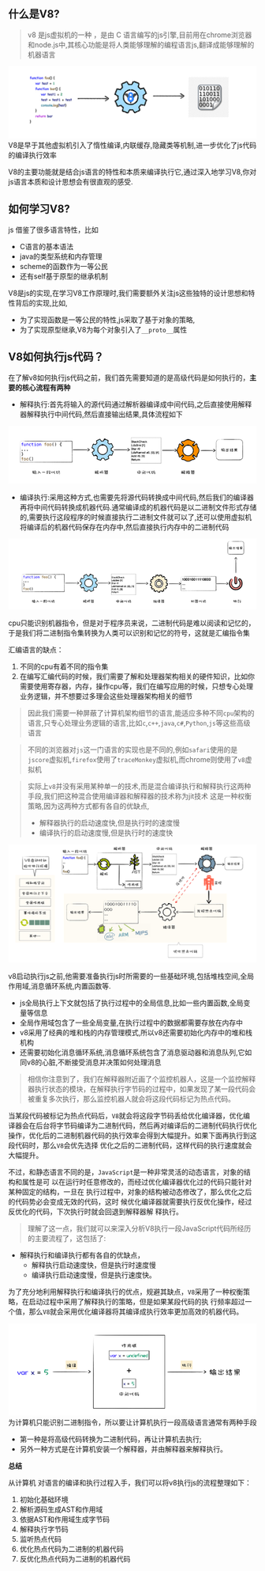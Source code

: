 
## 什么是V8?
> v8 是js虚拟机的一种 ，是由 C 语言编写的js引擎,目前用在chrome浏览器和node.js中,其核心功能是将人类能够理解的编程语言js,翻译成能够理解的机器语言

![执行过程](images/00/1.png)
V8是早于其他虚拟机引入了惰性编译,内联缓存,隐藏类等机制,进一步优化了js代码的编译执行效率

V8的主要功能就是结合js语言的特性和本质来编译执行它,通过深入地学习V8,你对js语言本质和设计思想会有很直观的感受.

## 如何学习V8?
js 借鉴了很多语言特性，比如
- C语言的基本语法
- java的类型系统和内存管理
- scheme的函数作为一等公民
- 还有self基于原型的继承机制

V8是js的实现,在学习V8工作原理时,我们需要额外关注js这些独特的设计思想和特性背后的实现,比如,
- 为了实现函数是一等公民的特性,js采取了基于对象的策略,
- 为了实现原型继承,V8为每个对象引入了`__proto__`属性

## V8如何执行js代码？

在了解v8如何执行js代码之前，我们首先需要知道的是高级代码是如何执行的，**主要的核心流程有两种**
- 解释执行:首先将输入的源代码通过解析器编译成中间代码,之后直接使用解释器解释执行中间代码,然后直接输出结果,具体流程如下

![解释执行](images/01/01-2.png)

- 编译执行:采用这种方式,也需要先将源代码转换成中间代码,然后我们的编译器再将中间代码转换成机器代码.通常编译成的机器代码是以二进制文件形式存储的,需要执行这段程序的时候直接执行二进制文件就可以了,还可以使用虚拟机将编译后的机器代码保存在内存中,然后直接执行内存中的二进制代码

![编译执行](images/01/01-3.png)

cpu只能识别机器指令，但是对于程序员来说，二进制代码是难以阅读和记忆的，于是我们将二进制指令集转换为人类可以识别和记忆的符号，这就是汇编指令集

汇编语言的缺点：
1. 不同的cpu有着不同的指令集
2. 在编写汇编代码的时候，我们需要了解和处理器架构相关的硬件知识，比如你需要使用寄存器，内存，操作cpu等，我们在编写应用的时候，只想专心处理业务逻辑，并不想要过多理会这些处理器架构相关的细节
>因此我们需要一种屏蔽了计算机架构细节的语言,能适应多种不同`cpu`架构的语言,只专心处理业务逻辑的语言,比如`c`,`c++`,`java`,`c#`,`Python`,`js`等这些高级语言

> 不同的浏览器对`js`这一门语言的实现也是不同的,例如`safari`使用的是`jscore`虚拟机,`firefox`使用了`traceMonkey`虚拟机,而chrome则使用了`v8`虚拟机

> 实际上`v8`并没有采用某种单一的技术,而是混合编译执行和解释执行这两种手段,我们把这种混合使用编译器和解释器的技术称为jit技术
> 这是一种权衡策略,因为这两种方式都有各自的优缺点,
> - 解释器执行的启动速度快,但是执行时的速度慢
> - 编译执行的启动速度慢,但是执行时的速度快

![v8执行js的流程图](images/01/01-4.png)

v8启动执行js之前,他需要准备执行js时所需要的一些基础环境,包括堆栈空间,全局作用域,消息循环系统,内置函数等.
- js全局执行上下文就包括了执行过程中的全局信息,比如一些内置函数,全局变量等信息
- 全局作用域包含了一些全局变量,在执行过程中的数据都需要存放在内存中
- v8采用了经典的堆和栈的内存管理模式,所以v8还需要初始化内存中的堆和栈机构
- 还需要初始化消息循环系统,消息循环系统包含了消息驱动器和消息队列,它如同v8的心脏,不断接受消息并决策如何处理消息

>相信你注意到了，我们在解释器附近画了个监控机器人，这是一个监控解释器执行状态的模块，在解释执行字节码的过程中，如果发现了某一段代码会被重复多次执行，那么监控机器人就会将这段代码标记为热点代码。

当某段代码被标记为热点代码后，`V8`就会将这段字节码丢给优化编译器，优化编译器会在后台将字节码编译为二进制代码，然后再对编译后的二进制代码执行优化操作，优化后的二进制机器代码的执行效率会得到大幅提升。如果下面再执行到这段代码时，那么`V8`会优先选择 优化之后的二进制代码，这样代码的执行速度就会大幅提升。

不过，和静态语言不同的是，`JavaScript`是一种非常灵活的动态语言，对象的结构和属性是可 以在运行时任意修改的，而经过优化编译器优化过的代码只能针对某种固定的结构，一旦在 执行过程中，对象的结构被动态修改了，那么优化之后的代码势必会变成无效的代码，这时 候优化编译器就需要执行反优化操作，经过反优化的代码，下次执行时就会回退到解释器解 释执行。

>理解了这一点，我们就可以来深入分析V8执行一段JavaScript代码所经历的主要流程了，这包括了:
- 解释执行和编译执行都有各自的优缺点，
    - 解释执行启动速度快，但是执行时速度慢
    - 编译执行启动速度慢，但是执行速度快。
    
为了充分地利用解释执行和编译执行的优点，规避其缺点，`V8`采用了一种权衡策略，在启动过程中采用了解释执行的策略，但是如果某段代码的执 行频率超过一个值，那么`V8`就会采用优化编译器将其编译成执行效率更加高效的机器代码。

![执行过程](images/01/01-1.png)
为计算机只能识别二进制指令，所以要让计算机执行一段高级语言通常有两种手段
- 第一种是将高级代码转换为二进制代码，再让计算机去执行;
- 另外一种方式是在计算机安装一个解释器，并由解释器来解释执行。

**总结**

从计算机 对语言的编译和执行过程入手，我们可以将v8执行js的流程整理如下：

1. 初始化基础环境
2. 解析源码生成AST和作用域
3. 依据AST和作用域生成字节码
4. 解释执行字节码
5. 监听热点代码
6. 优化热点代码为二进制的机器代码
7. 反优化热点代码为二进制的机器代码

